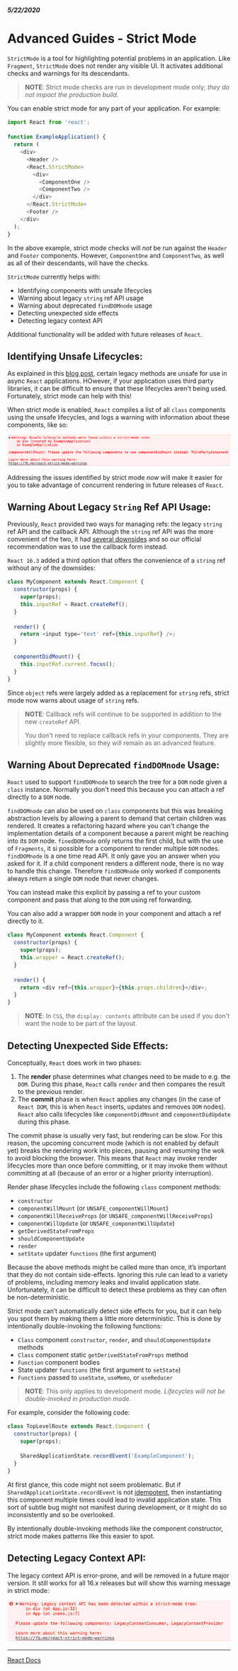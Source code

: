 ##### 5/22/2020
# Advanced Guides - Strict Mode
`StrictMode` is a tool for highlighting potential problems in an application.  Like `Fragment`, `StrictMode` does not render any visible UI. It activates additional checks and warnings for its descendants.

  > **NOTE**: Strict mode checks are run in development mode only; _they do not impact the production build_.

You can enable strict mode for any part of your application.  For example:

```js
import React from 'react';

function ExampleApplication() {
  return (
    <div>
      <Header />
      <React.StrictMode>
        <div>
          <ComponentOne />
          <ComponentTwo />
        </div>
      </React.StrictMode>
      <Footer />
    </div>
  );
}
```

In the above example, strict mode checks will _not_ be run against the `Header` and `Footer` components.  However, `ComponentOne` and `ComponentTwo`, as well as all of their descendants, will have the checks.

`StrictMode` currently helps with:
  * Identifying components with unsafe lifecycles
  * Warning about legacy `string` ref API usage
  * Warning about deprecated `findDOMnode` usage
  * Detecting unexpected side effects
  * Detecting legacy context API

Additional functionality will be added with future releases of `React`.

## Identifying Unsafe Lifecycles:
As explained in this [blog post](https://reactjs.org/blog/2018/03/27/update-on-async-rendering.html), certain legacy methods are unsafe for use in async `React` applications.  HOwever, if your application uses third party libraries, it can be difficult to ensure that these lifecycles aren't being used.  Fortunately, strict mode can help with this!

When strict mode is enabled, `React` compiles a list of all `class` components using the unsafe lifecycles, and logs a warning with information about these components, like so:

![Strict Mode Unsafe Lifecycles Warning](../Assets/strictModeUnsafeLifecyclesWarning.png)

Addressing the issues identified by strict mode _now_ will make it easier for you to take advantage of concurrent rendering in future releases of `React`.

## Warning About Legacy `String` Ref API Usage:
Previously, `React` provided two ways for managing refs: the legacy `string` ref API and the callback API. Although the `string` ref API was the more convenient of the two, it had [several downsides](https://github.com/facebook/react/issues/1373) and so our official recommendation was to use the callback form instead.

`React 16.3` added a third option that offers the convenience of a `string` ref without any of the downsides:

```js
class MyComponent extends React.Component {
  constructor(props) {
    super(props);
    this.inputRef = React.createRef();
  }

  render() {
    return <input type='text' ref={this.inputRef} />;
  }

  componentDidMount() {
    this.inputRef.current.focus();
  }
}
```

Since `object` refs were largely added as a replacement for `string` refs, strict mode now warns about usage of `string` refs.

  > **NOTE**: Callback refs will continue to be supported in addition to the new `createRef` API.
  > 
  > You don't need to replace callback refs in your components.  They are slightly more flexible, so they will remain as an advanced feature.

## Warning About Deprecated `findDOMnode` Usage:
`React` used to support `findDOMnode` to search the tree for a `DOM` node given a `class` instance.  Normally you don't need this because you can attach a ref directly to a `DOM` node.

`findDOMnode` can also be used on `class` components but this was breaking abstraction levels by allowing a parent to demand that certain children was rendered.  It creates a refactoring hazard where you can't change the implementation details of a component because a parent might be reaching into its `DOM` node.  `finedDOMnode` only returns the first child, but with the use of `Fragments`, it si possible for a component to render multiple `DOM` nodes.  `findDOMnode` is a one time read API.  It only gave you an answer when you asked for it.  If a child component renders a different node, there is no way to handle this change.  Therefore `findDOMnode` only worked if components always return a single `DOM` node that never changes.

You can instead make this explicit by passing a ref to your custom component and pass that along to the `DOM` using ref forwarding.

You can also add a wrapper `DOM` node in your component and attach a ref directly to it.

```js
class MyComponent extends React.Component {
  constructor(props) {
    super(props);
    this.wrapper = React.createRef();
  }

  render() {
    return <div ref={this.wrapper}>{this.props.children}</div>;
  }
}
```

  > **NOTE**: In `CSS`, the `display: contents` attribute can be used if you don't want the node to be part of the layout.

## Detecting Unexpected Side Effects:
Conceptually, `React` does work in two phases:
  1. The **render** phase determines what changes need to be made to e.g. the `DOM`.  During this phase, `React` calls `render` and then compares the result to the previous render.
  2. The **commit** phase is when `React` applies any changes (in the case of `React DOM`, this is when `React` inserts, updates and removes `DOM` nodes).  `React` also calls lifecycles like `componentDidMount` and `componentDidUpdate` during this phase.

The commit phase is usually very fast, but rendering can be slow.  For this reason, the upcoming concurrent mode (which is not enabled by default yet) breaks the rendering work into pieces, pausing and resuming the wok to avoid blocking the browser.  This means that `React` may invoke render lifecycles more than once before committing, or it may invoke them without committing at all (because of an error or a higher priority interruption).

Render phase lifecycles include the following `class` component methods:
  * `constructor`
  * `componentWillMount` (or `UNSAFE_componentWillMount`)
  * `componentWillReceiveProps` (or `UNSAFE_componentWillReceiveProps`)
  * `componentWillUpdate` (or `UNSAFE_componentWillUpdate`)
  * `getDerivedStateFromProps`
  * `shouldComponentUpdate`
  * `render`
  * `setState` updater `functions` (the first argument)

Because the above methods might be called more than once, it’s important that they do not contain side-effects. Ignoring this rule can lead to a variety of problems, including memory leaks and invalid application state. Unfortunately, it can be difficult to detect these problems as they can often be non-deterministic.

Strict mode can’t automatically detect side effects for you, but it can help you spot them by making them a little more deterministic. This is done by intentionally double-invoking the following functions:
  * `Class` component `constructor`, `render`, and `shouldComponentUpdate` methods
  * `Class` component static `getDerivedStateFromProps` method
  * `Function` component bodies
  * State updater `functions` (the first argument to `setState`)
  * `Functions` passed to `useState`, `useMemo`, or `useReducer`

  > **NOTE**: This only applies to development mode.  _Lifecycles will not be double-invoked in production mode_.

For example, consider the following code:

```js
class TopLevelRoute extends React.Component {
  constructor(props) {
    super(props);

    SharedApplicationState.recordEvent('ExampleComponent');
  }
}
```

At first glance, this code might not seem problematic. But if `SharedApplicationState.recordEvent` is not [idempotent](https://en.wikipedia.org/wiki/Idempotence#Computer_science_meaning), then instantiating this component multiple times could lead to invalid application state. This sort of subtle bug might not manifest during development, or it might do so inconsistently and so be overlooked.

By intentionally double-invoking methods like the component constructor, strict mode makes patterns like this easier to spot.

## Detecting Legacy Context API:
The legacy context API is error-prone, and will be removed in a future major version. It still works for all 16.x releases but will show this warning message in strict mode:

![Warn Legacy Context In Strict Mode](../Assets/warnLegacyContextInStrictMode.png)

---

[React Docs](https://reactjs.org/docs/strict-mode.html)